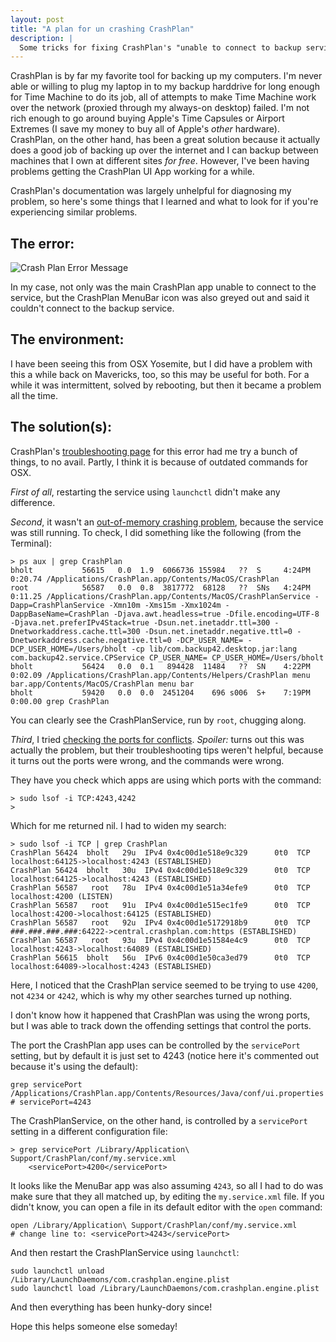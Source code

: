 ```yaml
---
layout: post
title: "A plan for un crashing CrashPlan"
description: |
  Some tricks for fixing CrashPlan's "unable to connect to backup service" error on Yosemite.
---
```


CrashPlan is by far my favorite tool for backing up my computers. I'm never able or willing to plug my laptop in to my backup harddrive for long enough for Time Machine to do its job, all of attempts to make Time Machine work over the network (proxied through my always-on desktop) failed. I'm not rich enough to go around buying Apple's Time Capsules or Airport Extremes (I save my money to buy all of Apple's *other* hardware). CrashPlan, on the other hand, has been a great solution because it actually does a good job of backing up over the internet and I can backup between machines that I own at different sites *for free*. However, I've been having problems getting the CrashPlan UI App working for a while.

CrashPlan's documentation was largely unhelpful for diagnosing my problem, so here's some things that I learned and what to look for if you're experiencing similar problems.

## The error:
<img src="{{site.base}}img/crashplan_crash.png" alt="Crash Plan Error Message"/>

In my case, not only was the main CrashPlan app unable to connect to the service, but the CrashPlan MenuBar icon was also greyed out and said it couldn't connect to the backup service.

## The environment:

I have been seeing this from OSX Yosemite, but I did have a problem with this a while back on Mavericks, too, so this may be useful for both. For a while it was intermittent, solved by rebooting, but then it became a problem all the time.

## The solution(s):

CrashPlan's [troubleshooting page](http://support.code42.com/CrashPlan/Latest/Troubleshooting/Unable_To_Connect_To_The_Backup_Engine) for this error had me try a bunch of things, to no avail. Partly, I think it is because of outdated commands for OSX.

*First of all*, restarting the service using `launchctl` didn't make any difference.

*Second*, it wasn't an [out-of-memory crashing problem](http://support.code42.com/CrashPlan/Latest/Troubleshooting/CrashPlan_Runs_Out_Of_Memory_And_Crashes), because the service was still running. To check, I did something like the following (from the Terminal):

    > ps aux | grep CrashPlan
    bholt           56615   0.0  1.9  6066736 155984   ??  S     4:24PM   0:20.74 /Applications/CrashPlan.app/Contents/MacOS/CrashPlan
    root            56587   0.0  0.8  3817772  68128   ??  SNs   4:24PM   0:11.25 /Applications/CrashPlan.app/Contents/MacOS/CrashPlanService -Dapp=CrashPlanService -Xmn10m -Xms15m -Xmx1024m -DappBaseName=CrashPlan -Djava.awt.headless=true -Dfile.encoding=UTF-8 -Djava.net.preferIPv4Stack=true -Dsun.net.inetaddr.ttl=300 -Dnetworkaddress.cache.ttl=300 -Dsun.net.inetaddr.negative.ttl=0 -Dnetworkaddress.cache.negative.ttl=0 -DCP_USER_NAME= -DCP_USER_HOME=/Users/bholt -cp lib/com.backup42.desktop.jar:lang com.backup42.service.CPService CP_USER_NAME= CP_USER_HOME=/Users/bholt
    bholt           56424   0.0  0.1   894428  11484   ??  SN    4:22PM   0:02.09 /Applications/CrashPlan.app/Contents/Helpers/CrashPlan menu bar.app/Contents/MacOS/CrashPlan menu bar
    bholt           59420   0.0  0.0  2451204    696 s006  S+    7:19PM   0:00.00 grep CrashPlan

You can clearly see the CrashPlanService, run by `root`, chugging along.

*Third*, I tried [checking the ports for conflicts](http://support.code42.com/CrashPlan/Latest/Troubleshooting/Known_Conflicts_With_The_CrashPlan_Application#Identify_Other_Port_Conflicts). *Spoiler:* turns out this was actually the problem, but their troubleshooting tips weren't helpful, because it turns out the ports were wrong, and the commands were wrong.

They have you check which apps are using which ports with the command:

    > sudo lsof -i TCP:4243,4242
    >

Which for me returned nil. I had to widen my search:

    > sudo lsof -i TCP | grep CrashPlan
    CrashPlan 56424  bholt   29u  IPv4 0x4c00d1e518e9c329      0t0  TCP localhost:64125->localhost:4243 (ESTABLISHED)
    CrashPlan 56424  bholt   30u  IPv4 0x4c00d1e518e9c329      0t0  TCP localhost:64125->localhost:4243 (ESTABLISHED)
    CrashPlan 56587   root   78u  IPv4 0x4c00d1e51a34efe9      0t0  TCP localhost:4200 (LISTEN)
    CrashPlan 56587   root   91u  IPv4 0x4c00d1e515ec1fe9      0t0  TCP localhost:4200->localhost:64125 (ESTABLISHED)
    CrashPlan 56587   root   92u  IPv4 0x4c00d1e5172918b9      0t0  TCP ###.###.###.###:64222->central.crashplan.com:https (ESTABLISHED)
    CrashPlan 56587   root   93u  IPv4 0x4c00d1e51584e4c9      0t0  TCP localhost:4243->localhost:64089 (ESTABLISHED)
    CrashPlan 56615  bholt   56u  IPv6 0x4c00d1e50ca3ed79      0t0  TCP localhost:64089->localhost:4243 (ESTABLISHED)

Here, I noticed that the CrashPlan service seemed to be trying to use `4200`, not `4234` or `4242`, which is why my other searches turned up nothing. 

I don't know how it happened that CrashPlan was using the wrong ports, but I was able to track down the offending settings that control the ports.

The port the CrashPlan app uses can be controlled by the `servicePort` setting, but by default it is just set to 4243 (notice here it's commented out because it's using the default):

    grep servicePort /Applications/CrashPlan.app/Contents/Resources/Java/conf/ui.properties
    # servicePort=4243

The CrashPlanService, on the other hand, is controlled by a `servicePort` setting in a different configuration file:

    > grep servicePort /Library/Application\ Support/CrashPlan/conf/my.service.xml
        <servicePort>4200</servicePort>

It looks like the MenuBar app was also assuming `4243`, so all I had to do was make sure that they all matched up, by editing the `my.service.xml` file. If you didn't know, you can open a file in its default editor with the `open` command:

    open /Library/Application\ Support/CrashPlan/conf/my.service.xml
    # change line to: <servicePort>4243</servicePort>

And then restart the CrashPlanService using `launchctl`:

    sudo launchctl unload /Library/LaunchDaemons/com.crashplan.engine.plist
    sudo launchctl load /Library/LaunchDaemons/com.crashplan.engine.plist

And then everything has been hunky-dory since!

Hope this helps someone else someday!
